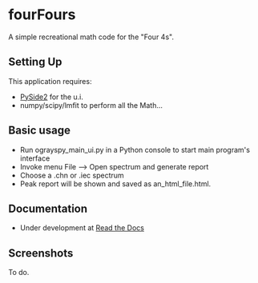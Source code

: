 # fourFours
A simple recreational math code for the "Four 4s". 

## Setting Up

This application requires:
- [PySide2](https://pypi.org/project/PySide2/) for the u.i.
- numpy/scipy/lmfit to perform all the Math...

## Basic usage

- Run ograyspy_main_ui.py in a Python console to start main program's interface
- Invoke menu File --> Open spectrum and generate report
- Choose a .chn or .iec spectrum
- Peak report will be shown and saved as an_html_file.html.

## Documentation

- Under development at [Read the Docs](https://fourfours-docs.readthedocs.io)

## Screenshots

To do.
